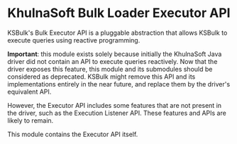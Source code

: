 # KhulnaSoft Bulk Loader Executor API

KSBulk's Bulk Executor API is a pluggable abstraction that allows KSBulk to execute queries using 
reactive programming.

**Important**: this module exists solely because initially the KhulnaSoft Java driver did not contain 
an API to execute queries reactively. Now that the driver exposes this feature, this module and its 
submodules should be considered as deprecated. KSBulk might remove this API and its implementations 
entirely in the near future, and replace them by the driver's equivalent API.

However, the Executor API includes some features that are not present in the driver, such as the 
Execution Listener API. These features and APIs are likely to remain.

This module contains the Executor API itself.
